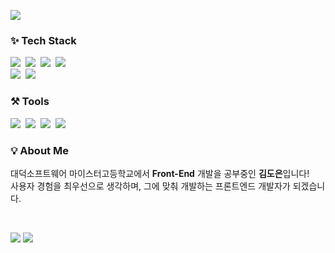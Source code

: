 <p align="left">
  <img src="https://capsule-render.vercel.app/api?type=waving&color=gradient&customColorList=30,60,90&height=150&section=header&text=Hello%20World!&fontSize=50" />
</p>

<h3 align="left">✨ Tech Stack </h3>

<p align="left">
  <img src="https://img.shields.io/badge/HTML5-E34F26?style=flat-square&logo=html5&logoColor=white"/>&nbsp;
  <img src="https://img.shields.io/badge/CSS3-1572B6?style=flat-square&logo=css3&logoColor=white"/>&nbsp;
  <img src="https://img.shields.io/badge/JavaScript-F7DF1E?style=flat-square&logo=javascript&logoColor=black"/>&nbsp;
  <img src="https://img.shields.io/badge/React-61DAFB?style=flat-square&logo=React&logoColor=black"/>&nbsp;
  <br>
  <img src="https://img.shields.io/badge/Typescript-3178C6?style=flat-square&logo=Typescript&logoColor=white"/>&nbsp;
  <img src="https://img.shields.io/badge/styled components-DB7093?style=flat-square&logo=styled-components&logoColor=white"/>
</p>

<h3 align="left">⚒️ Tools </h3>
<p align="left">
  <img src="https://img.shields.io/badge/GitHub-181717?style=flat-square&logo=GitHub&logoColor=white"/>&nbsp;
  <img src="https://img.shields.io/badge/Figma-F24E1E?style=flat-square&logo=figma&logoColor=white"/>&nbsp;
  <img src="https://img.shields.io/badge/Notion-000000?style=flat-square&logo=notion&logoColor=white"/>&nbsp;
  <img src="https://img.shields.io/badge/Visual Studio Code-007ACC?style=flat-square&logo=Visual Studio Code&logoColor=white"/>&nbsp;
</p>

<h3 align="left">💡 About Me </h3>

<p align="left">대덕소프트웨어 마이스터고등학교에서 <b>Front-End</b> 개발을 공부중인 <b>김도은</b>입니다! <br> 사용자 경험을 최우선으로 생각하며, 그에 맞춰 개발하는 프론트엔드 개발자가 되겠습니다.</p>
<br>
<p align="left">
  <img src="https://github-readme-stats.vercel.app/api?username=ehdms42&show_icons=true&theme=radical"/> 
  <img src="(https://github-readme-stats.vercel.app/api/top-langs/?username=ehdms42&layout=Demo&theme=dracula">
</p>
